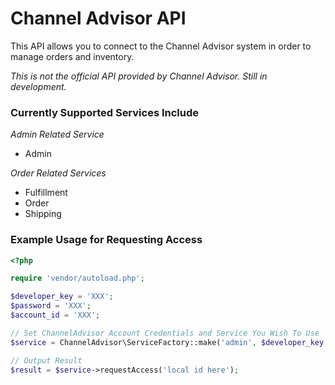 # Channel Advisor API
This API allows you to connect to the Channel Advisor system in order to manage orders and inventory.

*This is not the official API provided by Channel Advisor.*
*Still in development.*

### Currently Supported Services Include
*Admin Related Service*
- Admin

*Order Related Services*
- Fulfillment
- Order
- Shipping

### Example Usage for Requesting Access
```php
<?php

require 'vendor/autoload.php';

$developer_key = 'XXX';
$password = 'XXX';
$account_id = 'XXX';

// Set ChannelAdvisor Account Credentials and Service You Wish To Use
$service = ChannelAdvisor\ServiceFactory::make('admin', $developer_key, $password, $account_id);

// Output Result
$result = $service->requestAccess('local id here');
```